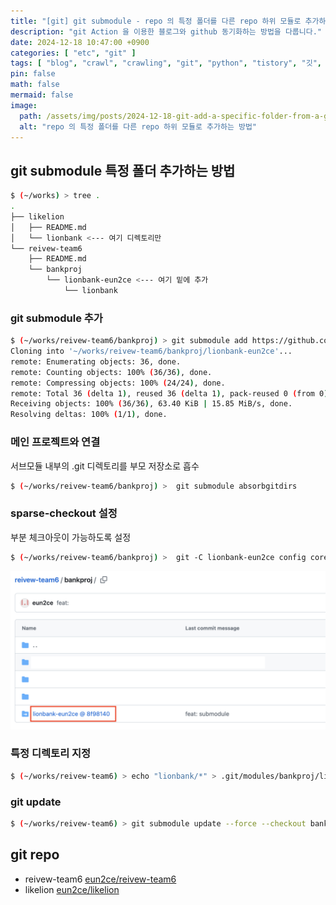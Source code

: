 ```yaml
---
title: "[git] git submodule - repo 의 특정 폴더를 다른 repo 하위 모듈로 추가하는 방법"
description: "git Action 을 이용한 블로그와 github 동기화하는 방법을 다룹니다."
date: 2024-12-18 10:47:00 +0900
categories: [ "etc", "git" ]
tags: [ "blog", "crawl", "crawling", "git", "python", "tistory", "깃", "깃헙", "블로그", "크롤링" ]
pin: false
math: false
mermaid: false
image:
  path: /assets/img/posts/2024-12-18-git-add-a-specific-folder-from-a-git-repo-as-a-git-submodule-2024-12-18-10-24-34.png
  alt: "repo 의 특정 폴더를 다른 repo 하위 모듈로 추가하는 방법"
---
```


## git submodule 특정 폴더 추가하는 방법

```bash
$ (~/works) > tree .
.
├── likelion
│   ├── README.md
│   └── lionbank <--- 여기 디렉토리만
└── reivew-team6
    ├── README.md
    └── bankproj
        └── lionbank-eun2ce <--- 여기 밑에 추가
            └── lionbank
```

### git submodule 추가

```bash
$ (~/works/reivew-team6/bankproj) > git submodule add https://github.com/eun2ce/likelion.git lionbank-eun2ce
Cloning into '~/works/reivew-team6/bankproj/lionbank-eun2ce'...
remote: Enumerating objects: 36, done.
remote: Counting objects: 100% (36/36), done.
remote: Compressing objects: 100% (24/24), done.
remote: Total 36 (delta 1), reused 36 (delta 1), pack-reused 0 (from 0)
Receiving objects: 100% (36/36), 63.40 KiB | 15.85 MiB/s, done.
Resolving deltas: 100% (1/1), done.
```

### 메인 프로젝트와 연결

서브모듈 내부의 .git 디렉토리를 부모 저장소로 흡수

```bash
$ (~/works/reivew-team6/bankproj) >  git submodule absorbgitdirs
```

### sparse-checkout 설정

부분 체크아웃이 가능하도록 설정

```bash
$ (~/works/reivew-team6/bankproj) >  git -C lionbank-eun2ce config core.sparseCheckout true
```

![submodule](/assets/img/posts/2024-12-18-git-add-a-specific-folder-from-a-git-repo-as-a-git-submodule-2024-12-18-10-24-34.png)

### 특정 디렉토리 지정

```bash
$ (~/works/reivew-team6) > echo "lionbank/*" > .git/modules/bankproj/lionbank-eun2ce/info/sparse-checkout
```

### git update

```bash
$ (~/works/reivew-team6) > git submodule update --force --checkout bankproj/lionbank-eun2ce
```

## git repo

* reivew-team6 [eun2ce/reivew-team6](https://github.com/eun2ce/reivew-team6/tree/main/bankproj)
* likelion [eun2ce/likelion](https://github.com/eun2ce/likelion)
